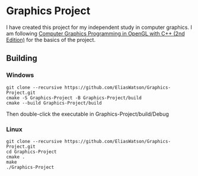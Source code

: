 # Graphics Project
I have created this project for my independent study in computer graphics. I am following [Computer Graphics Programming in OpenGL with C++ (2nd Edition)](http://www.merclearning.com/titles/Computer-Graphics-Programming-in-OpenGL-with-C++-2E.html) for the basics of the project.

## Building
### Windows
```
git clone --recursive https://github.com/EliasWatson/Graphics-Project.git
cmake -S Graphics-Project -B Graphics-Project/build
cmake --build Graphics-Project/build
```
Then double-click the executable in Graphics-Project/build/Debug

### Linux
```
git clone --recursive https://github.com/EliasWatson/Graphics-Project.git
cd Graphics-Project
cmake .
make
./Graphics-Project
```